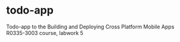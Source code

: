 # todo-app
Todo-app to the Building and Deploying Cross Platform Mobile Apps R0335-3003 course, labwork 5
